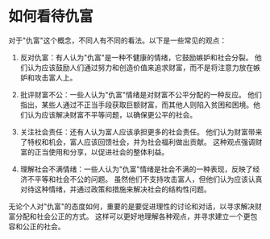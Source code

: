 # 如何看待仇富

对于"仇富"这个概念，不同人有不同的看法。以下是一些常见的观点：

1. 反对仇富：有人认为"仇富"是一种不健康的情绪，它鼓励嫉妒和社会分裂。
他们认为应该鼓励人们通过努力和创造价值来追求财富，而不是将注意力放在嫉妒和攻击富人上。

2. 批评财富不公：一些人认为"仇富"情绪是对财富不公平分配的一种反应。
他们指出，某些人通过不正当手段获取巨额财富，而其他人则陷入贫困和困境。他们认为应该解决财富不平等问题，以确保更公平的社会。

3. 关注社会责任：还有人认为富人应该承担更多的社会责任。
他们认为财富带来了特权和机会，富人应该回馈社会，并为社会福利做出贡献。
这种观点强调财富的正当使用和分享，以促进社会的整体利益。

4. 理解社会不满情绪：一些人认为"仇富"情绪是社会不满的一种表现，反映了经济不平等和社会不公的问题。
虽然他们不支持攻击富人，但他们认为应该认真对待这种情绪，并通过政策和措施来解决社会的结构性问题。

无论个人对"仇富"的态度如何，重要的是要促进理性的讨论和对话，以寻求解决财富分配和社会公正的方式。
这样可以更好地理解各种观点，并寻求建立一个更包容和公正的社会。
